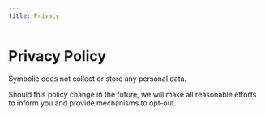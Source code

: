 ```yaml
---
title: Privacy
---
```


# Privacy Policy

Symbolic does not collect or store any personal data.

Should this policy change in the future, we will make all reasonable efforts to inform you and provide mechanisms to opt-out.

